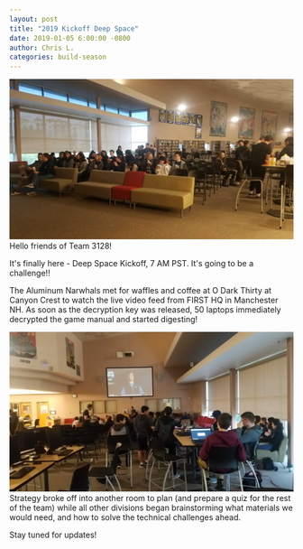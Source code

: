 ```yaml
---
layout: post
title: "2019 Kickoff Deep Space"
date: 2019-01-05 6:00:00 -0800
author: Chris L.
categories: build-season
---
```

<img src="/assets/Kickoff_1.jpg" class="leftimage">
Hello friends of Team 3128!

It's finally here - Deep Space Kickoff, 7 AM PST.  It's going to be a challenge!!

The Aluminum Narwhals met for waffles and coffee at O Dark Thirty at Canyon Crest to watch the live video feed from FIRST HQ in Manchester NH.  As soon as the decryption key was released, 50 laptops immediately decrypted the game manual and started digesting!  

<img src="/assets/Kickoff_2.jpg" class="rightimage">
Strategy broke off into another room to plan (and prepare a quiz for the rest of the team) while all other divisions began brainstorming what materials we would need, and how to solve the technical challenges ahead.

Stay tuned for updates!
